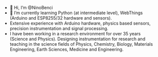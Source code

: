 - 👋 Hi, I’m @NinoBenci
- 🌱 I’m currently learning Python (at intermediate level), WebThings (Arduino and ESP8255/32 hardware and sensors).
- Extensive experience with Arduino hardware, physics based sensors, precision instrumentation and signal processing.
- I have been working in a research environment for over 35 years (Science and Physics). Designing instrumentation for research and teaching in the science fields of Physics, Chemistry, Biology, Materials Engineering, Earth Sciences, Medicine and Engineering.

<!---
NinoBenci/NinoBenci is a ✨ special ✨ repository because its `README.md` (this file) appears on your GitHub profile.
You can click the Preview link to take a look at your changes.
--->
